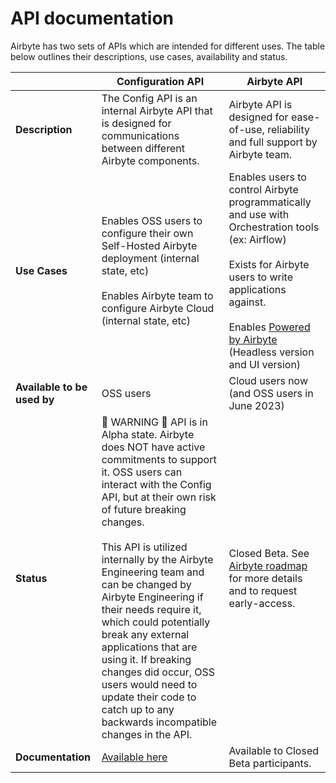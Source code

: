 # API documentation

Airbyte has two sets of APIs which are intended for different uses. The table below outlines their descriptions, use cases, availability and status.

|                        | **Configuration API**                                                                                                                                                                                                                                                                                                                                                                                                                                                                                                                                 | **Airbyte API**                                                                                                                                                                                                                                                                              |
|------------------------|-------------------------------------------------------------------------------------------------------------------------------------------------------------------------------------------------------------------------------------------------------------------------------------------------------------------------------------------------------------------------------------------------------------------------------------------------------------------------------------------------------------------------------------------------------|----------------------------------------------------------------------------------------------------------------------------------------------------------------------------------------------------------------------------------------------------------------------------------------------|
| **Description**        | The Config API is an internal Airbyte API that is designed for communications between different Airbyte components.                                                                                                                                                                                                                                                                                                                                                                                                                                   | Airbyte API is designed for ease-of-use, reliability and full support by Airbyte team.                                                                                                                                                                                                       |
| **Use Cases**          | Enables OSS users to configure their own Self-Hosted Airbyte deployment (internal state, etc) <br /><br />  Enables Airbyte team to configure Airbyte Cloud (internal state, etc)                                                                                                                                                                                                                                                                                                                                                                          | Enables users to control Airbyte programmatically and use with Orchestration tools (ex: Airflow) <br /><br /> Exists for Airbyte users to write applications against. <br /><br /> Enables [Powered by Airbyte](https://airbyte.com/embed-airbyte-connectors-with-api)  (Headless version and UI version) |
| **Available to be used by** | OSS users                                                                                                                                                                                                                                                                                                                                                                                                                                                                                                                                             | Cloud users now (and OSS users in June 2023)                                                                                                                                                                                                                                                 |
| **Status**            | 🚨 WARNING 🚨 API is in Alpha state. Airbyte does NOT have active commitments to support it. OSS users can interact with the Config API, but at their own risk of future breaking changes. <br /><br />  This API is utilized internally by the Airbyte Engineering team and can be changed by Airbyte Engineering if their needs require it, which could potentially break any external applications that are using it. If breaking changes did occur, OSS users would need to update their code to catch up to any backwards incompatible changes in the API. | Closed Beta. See [Airbyte roadmap](https://app.harvestr.io/roadmap/view/pQU6gdCyc/airbyte-roadmap) for more details and to request early-access.                                                                                                                                             |
| **Documentation**      | [Available here](https://airbyte-public-api-docs.s3.us-east-2.amazonaws.com/rapidoc-api-docs.html)                                                                                                                                                                                                                                                                                                                                                                                                                                                    | Available to Closed Beta participants.
